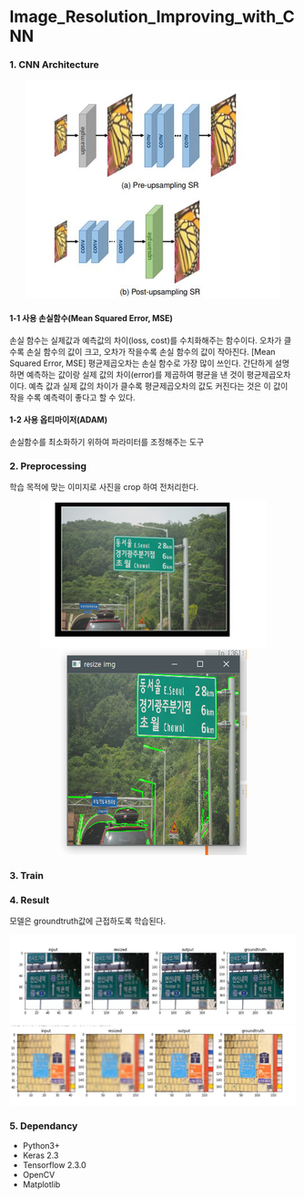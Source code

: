 # Image_Resolution_Improving_with_CNN
### 1. CNN Architecture
<div align="center" width="80%" height="5%">
	<img src="./Project-SRservice/Document/CNN layer.JPG"/>
</div>

#### 1-1 사용 손실함수(Mean Squared Error, MSE)
손실 함수는 실제값과 예측값의 차이(loss, cost)를 수치화해주는 함수이다.
오차가 클수록 손실 함수의 값이 크고, 오차가 작을수록 손실 함수의 값이 작아진다.
[Mean Squared Error, MSE]
평균제곱오차는 손실 함수로 가장 많이 쓰인다. 간단하게 설명하면 예측하는 값이랑 실제 값의 차이(error)를 제곱하여 평균을 낸 것이 평균제곱오차이다. 
예측 값과 실제 값의 차이가 클수록 평균제곱오차의 값도 커진다는 것은 이 값이 작을 수록 예측력이 좋다고 할 수 있다.

#### 1-2 사용 옵티마이저(ADAM)
손실함수를 최소화하기 위하여 파라미터를 조정해주는 도구

### 2. Preprocessing 
학습 목적에 맞는 이미지로 사진을 crop 하여 전처리한다.

<div align="center" "80%" height="5%">
	<img src="./Project-SRservice/Document/train_image.png"/>
	<img src="./Project-SRservice/Document/preprocessing_image.png"/>
</div>

### 3. Train


### 4. Result
모델은 groundtruth값에 근접하도록 학습된다.
<div align="center" "80%" height="5%">
	<img src="./Project-SRservice/Document/train_result.png"/>
</div>
<div align="center" "80%" height="5%">
	<img src="./Project-SRservice/Document/train_result2.png"/>
</div>

### 5. Dependancy
- Python3+
- Keras 2.3
- Tensorflow 2.3.0
- OpenCV
- Matplotlib
